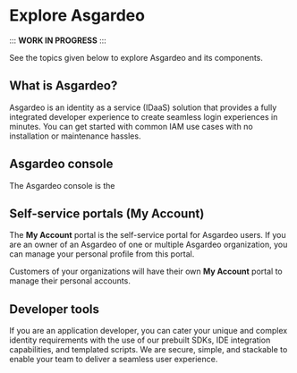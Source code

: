 # Explore Asgardeo

:::
**WORK IN PROGRESS**
:::

See the topics given below to explore Asgardeo and its components.

## What is Asgardeo?

Asgardeo is an identity as a service (IDaaS) solution that provides a fully integrated developer experience to create seamless login experiences in minutes. You can get started with common IAM use cases with no installation or maintenance hassles.

<!--
* **Simplified IAM integrations:** With out-of-the-box "integrations as a service" model, you can easily integrate any 3rd party apps and services without building from scratch. Asgardeo can integrate with any application, be it web, mobile, legacy, homegrown, and various systems that enable CRM, data management, and consent management.
  
* **Rich developer ecosystem:** You can simply cater to your unique and complex identity requirements with the use of our prebuilt SDKs, IDE integration capabilities, and templated scripts. We are secure, simple, and stackable to enable your team to deliver a seamless user experience.

* **Scalable authentication:** With Asgardeo, you can experience the simplicity in adding authentication to any
 application, easy onboarding, and managing users for secure access. With the user store as a service, users can be easily onboarded and managed reducing complexities or set up time.
 -->

## Asgardeo console

 The Asgardeo console is the

## Self-service portals (My Account)

The **My Account** portal is the self-service portal for Asgardeo users. If you are an owner of an Asgardeo of one or multiple Asgardeo organization, you can manage your personal profile from this portal.

Customers of your organizations will have their own **My Account** portal to manage their personal accounts.

## Developer tools

If you are an application developer, you can cater your unique and complex identity requirements with the use of our prebuilt SDKs, IDE integration capabilities, and templated scripts. We are secure, simple, and stackable to enable your team to deliver a seamless user experience.